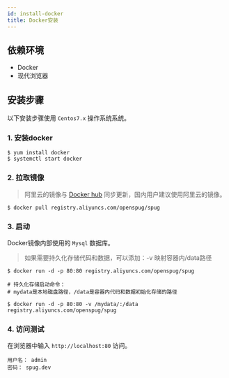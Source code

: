 ```yaml
---
id: install-docker
title: Docker安装
---
```

## 依赖环境

- Docker
- 现代浏览器

## 安装步骤
以下安装步骤使用 `Centos7.x` 操作系统系统。

### 1. 安装docker

```shell script
$ yum install docker
$ systemctl start docker
```

### 2. 拉取镜像
> 阿里云的镜像与 [Docker hub](https://hub.docker.com/r/openspug/spug) 同步更新，国内用户建议使用阿里云的镜像。
```shell script
$ docker pull registry.aliyuncs.com/openspug/spug
```

### 3. 启动
Docker镜像内部使用的 `Mysql` 数据库。
> 如果需要持久化存储代码和数据，可以添加：-v 映射容器内/data路径
```shell script
$ docker run -d -p 80:80 registry.aliyuncs.com/openspug/spug

# 持久化存储启动命令：
# mydata是本地磁盘路径，/data是容器内代码和数据初始化存储的路径

$ docker run -d -p 80:80 -v /mydata/:/data registry.aliyuncs.com/openspug/spug
```

### 4. 访问测试
在浏览器中输入 `http://localhost:80` 访问。  
```
用户名： admin  
密码： spug.dev
```
